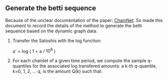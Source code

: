 ## Generate the betti sequence

Because of the unclear documentation of the paper: [ChainNet](). So made this document to record the details of the method to generate the betti sequence based on the dynamic graph data.

1. Transfer the Satoshis with the log function: 
   
   a' = log ( 1 + a / $10 ^ 8$ )

2. For each chainlet of a given time period, we compute the sample q-quantiles for the associated log transfered amounts: a k-th q-quantile, k=0, 1, 2, ... q, is the amount Q(k) such that:
   
   